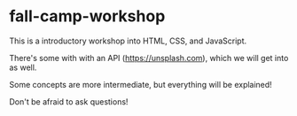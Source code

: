 # fall-camp-workshop

This is a introductory workshop into HTML, CSS, and JavaScript.

There's some with with an API (https://unsplash.com), which we will get into as well. 

Some concepts are more intermediate, but everything will be explained!

Don't be afraid to ask questions!